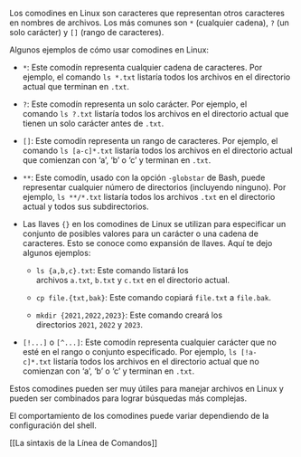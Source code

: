 Los comodines en Linux son caracteres que representan otros caracteres en nombres de archivos. Los más comunes son `*` (cualquier cadena), `?` (un solo carácter) y `[]` (rango de caracteres).
 
 Algunos ejemplos de cómo usar comodines en Linux:

- `*`: Este comodín representa cualquier cadena de caracteres. Por ejemplo, el comando `ls *.txt` listaría todos los archivos en el directorio actual que terminan en `.txt`.
    
- `?`: Este comodín representa un solo carácter. Por ejemplo, el comando `ls ?.txt` listaría todos los archivos en el directorio actual que tienen un solo carácter antes de `.txt`.
    
- `[]`: Este comodín representa un rango de caracteres. Por ejemplo, el comando `ls [a-c]*.txt` listaría todos los archivos en el directorio actual que comienzan con ‘a’, ‘b’ o ‘c’ y terminan en `.txt`.
    
- `**`: Este comodín, usado con la opción `-globstar` de Bash, puede representar cualquier número de directorios (incluyendo ninguno). Por ejemplo, `ls **/*.txt` listaría todos los archivos `.txt` en el directorio actual y todos sus subdirectorios.
    
- Las llaves `{}` en los comodines de Linux se utilizan para especificar un conjunto de posibles valores para un carácter o una cadena de caracteres. Esto se conoce como expansión de llaves. Aquí te dejo algunos ejemplos:

	- `ls {a,b,c}.txt`: Este comando listará los archivos `a.txt`, `b.txt` y `c.txt` en el directorio actual.
	    
	- `cp file.{txt,bak}`: Este comando copiará `file.txt` a `file.bak`.
	    
	- `mkdir {2021,2022,2023}`: Este comando creará los directorios `2021`, `2022` y `2023`.
    
- `[!...]` o `[^...]`: Este comodín representa cualquier carácter que no esté en el rango o conjunto especificado. Por ejemplo, `ls [!a-c]*.txt` listaría todos los archivos en el directorio actual que no comienzan con ‘a’, ‘b’ o ‘c’ y terminan en `.txt`.
    

Estos comodines pueden ser muy útiles para manejar archivos en Linux y pueden ser combinados para lograr búsquedas más complejas. 

El comportamiento de los comodines puede variar dependiendo de la configuración del shell.


[[La sintaxis de la Línea de Comandos]]


